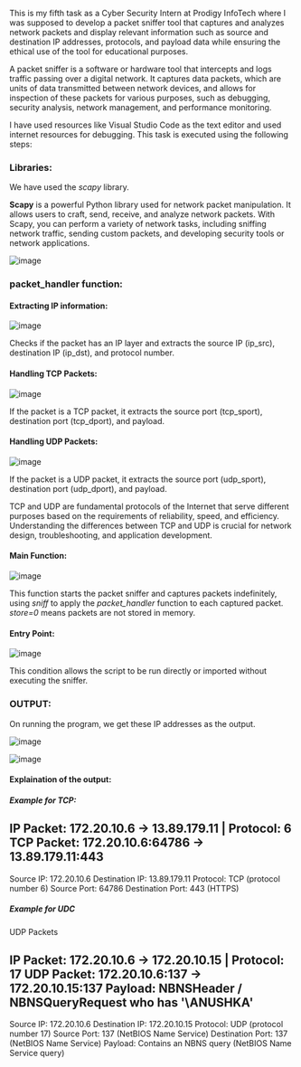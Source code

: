 This is my fifth task as a Cyber Security Intern at Prodigy InfoTech where I was supposed to develop a packet sniffer tool that captures and analyzes network packets and display relevant information such as source and destination IP addresses, protocols, and payload data while ensuring the ethical use of the tool for educational purposes.

A packet sniffer is a software or hardware tool that intercepts and logs traffic passing over a digital network. It captures data packets, which are units of data transmitted between network devices, and allows for inspection of these packets for various purposes, such as debugging, security analysis, network management, and performance monitoring.

I have used resources like Visual Studio Code as the text editor and used internet resources for debugging. This task is executed using the following steps:

<h3>Libraries:</h3>

We have used the _scapy_ library.

**Scapy** is a powerful Python library used for network packet manipulation. It allows users to craft, send, receive, and analyze network packets. With Scapy, you can perform a variety of network tasks, including sniffing network traffic, sending custom packets, and developing security tools or network applications.

![image](https://github.com/gpanushka/PRODIGY_CS_05/assets/167328539/46d64996-af18-4283-a628-767df358261c)

<h3>packet_handler function:</h3>
<h4>Extracting IP information:</h4>

![image](https://github.com/gpanushka/PRODIGY_CS_05/assets/167328539/37217ffc-e6bf-4b6e-b576-85ec32cd06f0)

Checks if the packet has an IP layer and extracts the source IP (ip_src), destination IP (ip_dst), and protocol number.

<h4>Handling TCP Packets:</h4>

![image](https://github.com/gpanushka/PRODIGY_CS_05/assets/167328539/b242fabc-2329-4a47-a7bb-ab79414019c1)

If the packet is a TCP packet, it extracts the source port (tcp_sport), destination port (tcp_dport), and payload.

<h4>Handling UDP Packets:</h4>

![image](https://github.com/gpanushka/PRODIGY_CS_05/assets/167328539/ac576760-7a65-4789-a6fa-cf4c749c86fc)

If the packet is a UDP packet, it extracts the source port (udp_sport), destination port (udp_dport), and payload.

TCP and UDP are fundamental protocols of the Internet that serve different purposes based on the requirements of reliability, speed, and efficiency. Understanding the differences between TCP and UDP is crucial for network design, troubleshooting, and application development.

<h4>Main Function:</h4>

![image](https://github.com/gpanushka/PRODIGY_CS_05/assets/167328539/998b420f-1b7b-468d-820c-dd083266f6b8)


This function starts the packet sniffer and captures packets indefinitely, using _sniff_ to apply the _packet_handler_ function to each captured packet. _store=0_ means packets are not stored in memory.

<h4>Entry Point:</h4>

![image](https://github.com/gpanushka/PRODIGY_CS_05/assets/167328539/0ebb7daf-4a54-4af4-ad2a-acb053c35477)

This condition allows the script to be run directly or imported without executing the sniffer.


<h3>OUTPUT:</h3>

On running the program, we get these IP addresses as the output.

![image](https://github.com/gpanushka/PRODIGY_CS_05/assets/167328539/264e8981-9c17-48e4-8459-36464b59b438)

![image](https://github.com/gpanushka/PRODIGY_CS_05/assets/167328539/ba74522b-77fa-45a5-a48e-68a89be370d8)


<h4>Explaination of the output:</h4>

<h5>Example for TCP:</h5>

IP Packet: 172.20.10.6 -> 13.89.179.11 | Protocol: 6
TCP Packet: 172.20.10.6:64786 -> 13.89.179.11:443
--------------------
Source IP: 172.20.10.6
Destination IP: 13.89.179.11
Protocol: TCP (protocol number 6)
Source Port: 64786
Destination Port: 443 (HTTPS)

<h5>Example for UDC</h5>

UDP Packets

IP Packet: 172.20.10.6 -> 172.20.10.15 | Protocol: 17
UDP Packet: 172.20.10.6:137 -> 172.20.10.15:137
Payload: NBNSHeader / NBNSQueryRequest who has '\\ANUSHKA'
--------------------
Source IP: 172.20.10.6
Destination IP: 172.20.10.15
Protocol: UDP (protocol number 17)
Source Port: 137 (NetBIOS Name Service)
Destination Port: 137 (NetBIOS Name Service)
Payload: Contains an NBNS query (NetBIOS Name Service query)
